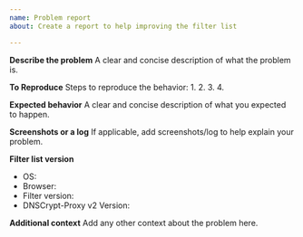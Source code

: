 ```yaml
---
name: Problem report
about: Create a report to help improving the filter list

---
```


**Describe the problem**
A clear and concise description of what the problem is.

**To Reproduce**
Steps to reproduce the behavior:
1. 
2. 
3. 
4. 

**Expected behavior**
A clear and concise description of what you expected to happen.

**Screenshots or a log**
If applicable, add screenshots/log to help explain your problem.

**Filter list version**
 - OS: 
 - Browser: 
 - Filter version:
- DNSCrypt-Proxy v2 Version:

**Additional context**
Add any other context about the problem here.
